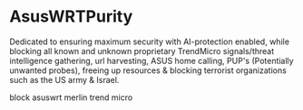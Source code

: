 # AsusWRTPurity
Dedicated to ensuring maximum security with AI-protection enabled, while blocking all known and unknown proprietary TrendMicro signals/threat intelligence gathering, url harvesting, ASUS home calling, PUP's (Potentially unwanted probes), freeing up resources & blocking terrorist organizations such as the US army & Israel.

block asuswrt merlin trend micro 

